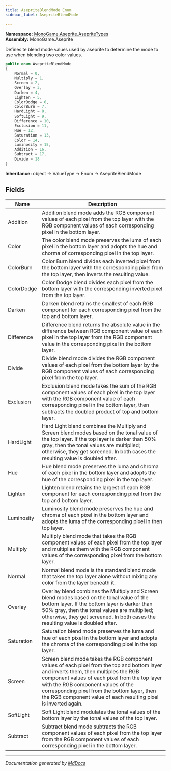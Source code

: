 ```yaml
---
title: AsepriteBlendMode Enum
sidebar_label: AsepriteBlendMode

---
```


**Namespace:** [MonoGame.Aseprite.AsepriteTypes](../)  
**Assembly:** MonoGame.Aseprite

Defines te blend mode values used by aseprite to determine the mode to use when blending two color values.

```csharp
public enum AsepriteBlendMode
{
    Normal = 0,
    Multiply = 1,
    Screen = 2,
    Overlay = 3,
    Darken = 4,
    Lighten = 5,
    ColorDodge = 6,
    ColorBurn = 7,
    HardLight = 8,
    SoftLight = 9,
    Difference = 10,
    Exclusion = 11,
    Hue = 12,
    Saturation = 13,
    Color = 14,
    Luminosity = 15,
    Addition = 16,
    Subtract = 17,
    Divide = 18
}
```

**Inheritance:** object → ValueType → Enum → AsepriteBlendMode

## Fields

| Name       | Description                                                                                                                                                                                                                                                                                                                                       |
| ---------- | ------------------------------------------------------------------------------------------------------------------------------------------------------------------------------------------------------------------------------------------------------------------------------------------------------------------------------------------------- |
| Addition   | Addition blend mode adds the RGB component values of each pixel from the top layer with the RGB component  values of each corresponding pixel in the bottom layer.                                                                                                                                                                                |
| Color      | The color blend mode preserves the luma of each pixel in the bottom layer and adopts the hue and chorma of corresponding pixel in the top layer.                                                                                                                                                                                                  |
| ColorBurn  | Color Burn blend divides each inverted pixel from the bottom layer with the corresponding pixel from the top layer, then inverts the resulting value.                                                                                                                                                                                             |
| ColorDodge | Color Dodge blend divides each pixel from the bottom layer with the corresponding inverted pixel from the top layer.                                                                                                                                                                                                                              |
| Darken     | Darken blend retains the smallest of each RGB component for each corresponding pixel from the top and bottom layer.                                                                                                                                                                                                                               |
| Difference | Difference blend returns the absolute value in the difference between RGB component value of each pixel in  the top layer from the RGB component value in the corresponding pixel in the bottom layer.                                                                                                                                            |
| Divide     | Divide blend mode divides the RGB component values of each pixel from the bottom layer by the RGB component values of each corresponding pixel from the top layer.                                                                                                                                                                                |
| Exclusion  | Exclusion blend mode takes the sum of the RGB component values of each pixel in the top layer with the RGB component value of each corresponding pixel in the bottom layer, then subtracts the doubled product of top  and bottom layer.                                                                                                          |
| HardLight  | Hard Light blend combines the Multiply and Screen blend modes based on the tonal value of the top layer.  If the top layer is darker than 50% gray, then the tonal values are multiplied; otherwise, they get  screened.  In both cases the resulting value is doubled after.                                                                     |
| Hue        | Hue blend mode preserves the luma and chroma of each pixel in the bottom layer and adopts the hue of the corresponding pixel in the top layer.                                                                                                                                                                                                    |
| Lighten    | Lighten blend retains the largest of each RGB component for each corresponding pixel from the top and bottom layer.                                                                                                                                                                                                                               |
| Luminosity | Luminosity blend mode preserves the hue and chroma of each pixel in the bottom layer and adopts the luma of the corresponding pixel in then top layer.                                                                                                                                                                                            |
| Multiply   | Multiply blend mode that takes the RGB component values of each pixel from the top layer and multiplies them with the RGB component values of the corresponding pixel from the bottom layer.                                                                                                                                                      |
| Normal     | Normal blend mode is the standard blend mode that takes the top layer alone without mixing any color from the layer beneath it.                                                                                                                                                                                                                   |
| Overlay    | Overlay blend combines the Multiply and Screen blend modes based on the tonal value of the bottom layer. If  the bottom layer is darker than 50% gray, then the tonal values are multiplied; otherwise, they get  screened.  In both cases the resulting value is doubled after.                                                                  |
| Saturation | Saturation blend mode preserves the luma and hue of each pixel in the bottom layer and adopts the chroma of the corresponding pixel in the top layer.                                                                                                                                                                                             |
| Screen     | Screen blend mode takes the RGB component values of each pixel from the top and bottom layer and inverts  them, then multiples the RGB component values of each pixel from the top layer with the RGB component values of the corresponding pixel from the bottom layer, then the RGB component value of each resulting pixel is  inverted again. |
| SoftLight  | Soft Light blend modulates the tonal values of the bottom layer by the tonal values of the top layer.                                                                                                                                                                                                                                             |
| Subtract   | Subtract blend mode subtracts the RGB component values of each pixel from the top layer from the RGB  component values of each corresponding pixel in the bottom layer.                                                                                                                                                                           |

___

*Documentation generated by [MdDocs](https://github.com/ap0llo/mddocs)*
